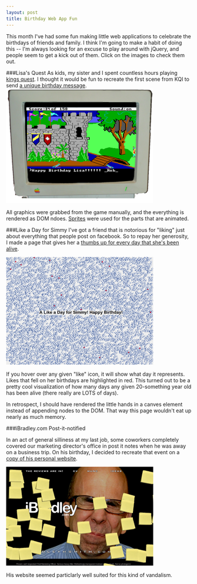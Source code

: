 ```yaml
---
layout: post
title: Birthday Web App Fun
---
```

This month I've had some fun making little web applications to celebrate the birthdays of friends and family. I think I'm going to make a habit of doing this -- I'm always looking for an excuse to play around with jQuery, and people seem to get a kick out of them. Click on the images to check them out.

###Lisa's Quest
As kids, my sister and I spent countless hours playing [kings quest](http://en.wikipedia.org/wiki/King's_Quest).  I thought it would be fun to recreate the first scene from KQI to send [a unique birthday message](/lisasquest/).
[![Lisa's Quest](/blog/images/birthday_lisa_small.png "Lisa's Quest") ](/lisasquest/ "Lisa's Quest")

All graphics were grabbed from the game manually, and the everything is rendered as DOM ndoes.  [Sprites](/lisasquest/prince_final.png) were used for the parts that are animated.

###Like a Day for Simmy
I've got a friend that is notorious for "liking" just about everything that people post on facebook.  So to repay her generosity, I made a page that gives her a [thumbs up for every day that she's been alive](/likeaday/).

[![Like A Day](/blog/images/birthday_simmy_small.png "A like a day!") ](/likeaday/ "Like A Day")

If you hover over any given "like" icon, it will show what day it represents.  Likes that fell on her birthdays are highlighted in red.  This turned out to be a pretty cool visualization of how many days any given 20-something year old has been alive (there really are LOTS of days).  

In retrospect, I should have rendered the little hands in a canves element instead of appending nodes to the DOM.  That way this page wouldn't eat up nearly as much memory.

###iBradley.com Post-it-notified

In an act of general silliness at my last job, some coworkers completely covered our marketing director's office in post it notes when he was away on a business trip.  On his birthday, I decided to recreate that event on a [copy of his personal website](/ibradley.com/).     


[![Bradley Notes](/blog/images/birthday_bradley_small.png "Bradley Post-its") ](/ibradley.com/ "iBradley.com post-its")

His website seemed particlarly well suited for this kind of vandalism.

